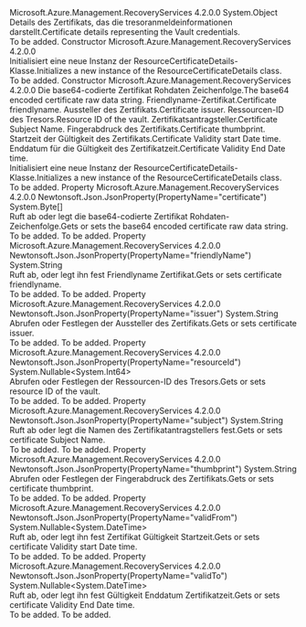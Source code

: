 <Type Name="ResourceCertificateDetails" FullName="Microsoft.Azure.Management.RecoveryServices.Models.ResourceCertificateDetails">
  <TypeSignature Language="C#" Value="public class ResourceCertificateDetails" />
  <TypeSignature Language="ILAsm" Value=".class public auto ansi beforefieldinit ResourceCertificateDetails extends System.Object" />
  <TypeSignature Language="DocId" Value="T:Microsoft.Azure.Management.RecoveryServices.Models.ResourceCertificateDetails" />
  <TypeSignature Language="VB.NET" Value="Public Class ResourceCertificateDetails" />
  <TypeSignature Language="F#" Value="type ResourceCertificateDetails = class" />
  <AssemblyInfo>
    <AssemblyName>Microsoft.Azure.Management.RecoveryServices</AssemblyName>
    <AssemblyVersion>4.2.0.0</AssemblyVersion>
  </AssemblyInfo>
  <Base>
    <BaseTypeName>System.Object</BaseTypeName>
  </Base>
  <Interfaces />
  <Docs>
    <summary>
            <span data-ttu-id="4f5f3-101">Details des Zertifikats, das die tresoranmeldeinformationen darstellt.</span><span class="sxs-lookup"><span data-stu-id="4f5f3-101">Certificate details representing the Vault credentials.</span></span>
            </summary>
    <remarks>To be added.</remarks>
  </Docs>
  <Members>
    <Member MemberName=".ctor">
      <MemberSignature Language="C#" Value="public ResourceCertificateDetails ();" />
      <MemberSignature Language="ILAsm" Value=".method public hidebysig specialname rtspecialname instance void .ctor() cil managed" />
      <MemberSignature Language="DocId" Value="M:Microsoft.Azure.Management.RecoveryServices.Models.ResourceCertificateDetails.#ctor" />
      <MemberSignature Language="VB.NET" Value="Public Sub New ()" />
      <MemberType>Constructor</MemberType>
      <AssemblyInfo>
        <AssemblyName>Microsoft.Azure.Management.RecoveryServices</AssemblyName>
        <AssemblyVersion>4.2.0.0</AssemblyVersion>
      </AssemblyInfo>
      <Parameters />
      <Docs>
        <summary>
            <span data-ttu-id="4f5f3-102">Initialisiert eine neue Instanz der ResourceCertificateDetails-Klasse.</span><span class="sxs-lookup"><span data-stu-id="4f5f3-102">Initializes a new instance of the ResourceCertificateDetails class.</span></span>
            </summary>
        <remarks>To be added.</remarks>
      </Docs>
    </Member>
    <Member MemberName=".ctor">
      <MemberSignature Language="C#" Value="public ResourceCertificateDetails (byte[] certificate = null, string friendlyName = null, string issuer = null, Nullable&lt;long&gt; resourceId = null, string subject = null, string thumbprint = null, Nullable&lt;DateTime&gt; validFrom = null, Nullable&lt;DateTime&gt; validTo = null);" />
      <MemberSignature Language="ILAsm" Value=".method public hidebysig specialname rtspecialname instance void .ctor(unsigned int8[] certificate, string friendlyName, string issuer, valuetype System.Nullable`1&lt;int64&gt; resourceId, string subject, string thumbprint, valuetype System.Nullable`1&lt;valuetype System.DateTime&gt; validFrom, valuetype System.Nullable`1&lt;valuetype System.DateTime&gt; validTo) cil managed" />
      <MemberSignature Language="DocId" Value="M:Microsoft.Azure.Management.RecoveryServices.Models.ResourceCertificateDetails.#ctor(System.Byte[],System.String,System.String,System.Nullable{System.Int64},System.String,System.String,System.Nullable{System.DateTime},System.Nullable{System.DateTime})" />
      <MemberSignature Language="VB.NET" Value="Public Sub New (Optional certificate As Byte() = null, Optional friendlyName As String = null, Optional issuer As String = null, Optional resourceId As Nullable(Of Long) = null, Optional subject As String = null, Optional thumbprint As String = null, Optional validFrom As Nullable(Of DateTime) = null, Optional validTo As Nullable(Of DateTime) = null)" />
      <MemberSignature Language="F#" Value="new Microsoft.Azure.Management.RecoveryServices.Models.ResourceCertificateDetails : byte[] * string * string * Nullable&lt;int64&gt; * string * string * Nullable&lt;DateTime&gt; * Nullable&lt;DateTime&gt; -&gt; Microsoft.Azure.Management.RecoveryServices.Models.ResourceCertificateDetails" Usage="new Microsoft.Azure.Management.RecoveryServices.Models.ResourceCertificateDetails (certificate, friendlyName, issuer, resourceId, subject, thumbprint, validFrom, validTo)" />
      <MemberType>Constructor</MemberType>
      <AssemblyInfo>
        <AssemblyName>Microsoft.Azure.Management.RecoveryServices</AssemblyName>
        <AssemblyVersion>4.2.0.0</AssemblyVersion>
      </AssemblyInfo>
      <Parameters>
        <Parameter Name="certificate" Type="System.Byte[]" />
        <Parameter Name="friendlyName" Type="System.String" />
        <Parameter Name="issuer" Type="System.String" />
        <Parameter Name="resourceId" Type="System.Nullable&lt;System.Int64&gt;" />
        <Parameter Name="subject" Type="System.String" />
        <Parameter Name="thumbprint" Type="System.String" />
        <Parameter Name="validFrom" Type="System.Nullable&lt;System.DateTime&gt;" />
        <Parameter Name="validTo" Type="System.Nullable&lt;System.DateTime&gt;" />
      </Parameters>
      <Docs>
        <param name="certificate"><span data-ttu-id="4f5f3-103">Die base64-codierte Zertifikat Rohdaten Zeichenfolge.</span><span class="sxs-lookup"><span data-stu-id="4f5f3-103">The base64 encoded certificate raw data string.</span></span></param>
        <param name="friendlyName"><span data-ttu-id="4f5f3-104">Friendlyname-Zertifikat.</span><span class="sxs-lookup"><span data-stu-id="4f5f3-104">Certificate friendlyname.</span></span></param>
        <param name="issuer"><span data-ttu-id="4f5f3-105">Aussteller des Zertifikats.</span><span class="sxs-lookup"><span data-stu-id="4f5f3-105">Certificate issuer.</span></span></param>
        <param name="resourceId"><span data-ttu-id="4f5f3-106">Ressourcen-ID des Tresors.</span><span class="sxs-lookup"><span data-stu-id="4f5f3-106">Resource ID of the vault.</span></span></param>
        <param name="subject"><span data-ttu-id="4f5f3-107">Zertifikatsantragsteller.</span><span class="sxs-lookup"><span data-stu-id="4f5f3-107">Certificate Subject Name.</span></span></param>
        <param name="thumbprint"><span data-ttu-id="4f5f3-108">Fingerabdruck des Zertifikats.</span><span class="sxs-lookup"><span data-stu-id="4f5f3-108">Certificate thumbprint.</span></span></param>
        <param name="validFrom"><span data-ttu-id="4f5f3-109">Startzeit der Gültigkeit des Zertifikats.</span><span class="sxs-lookup"><span data-stu-id="4f5f3-109">Certificate Validity start Date time.</span></span></param>
        <param name="validTo"><span data-ttu-id="4f5f3-110">Enddatum für die Gültigkeit des Zertifikatzeit.</span><span class="sxs-lookup"><span data-stu-id="4f5f3-110">Certificate Validity End Date time.</span></span></param>
        <summary>
            <span data-ttu-id="4f5f3-111">Initialisiert eine neue Instanz der ResourceCertificateDetails-Klasse.</span><span class="sxs-lookup"><span data-stu-id="4f5f3-111">Initializes a new instance of the ResourceCertificateDetails class.</span></span>
            </summary>
        <remarks>To be added.</remarks>
      </Docs>
    </Member>
    <Member MemberName="Certificate">
      <MemberSignature Language="C#" Value="public byte[] Certificate { get; set; }" />
      <MemberSignature Language="ILAsm" Value=".property instance unsigned int8[] Certificate" />
      <MemberSignature Language="DocId" Value="P:Microsoft.Azure.Management.RecoveryServices.Models.ResourceCertificateDetails.Certificate" />
      <MemberSignature Language="VB.NET" Value="Public Property Certificate As Byte()" />
      <MemberSignature Language="F#" Value="member this.Certificate : byte[] with get, set" Usage="Microsoft.Azure.Management.RecoveryServices.Models.ResourceCertificateDetails.Certificate" />
      <MemberType>Property</MemberType>
      <AssemblyInfo>
        <AssemblyName>Microsoft.Azure.Management.RecoveryServices</AssemblyName>
        <AssemblyVersion>4.2.0.0</AssemblyVersion>
      </AssemblyInfo>
      <Attributes>
        <Attribute>
          <AttributeName>Newtonsoft.Json.JsonProperty(PropertyName="certificate")</AttributeName>
        </Attribute>
      </Attributes>
      <ReturnValue>
        <ReturnType>System.Byte[]</ReturnType>
      </ReturnValue>
      <Docs>
        <summary>
            <span data-ttu-id="4f5f3-112">Ruft ab oder legt die base64-codierte Zertifikat Rohdaten-Zeichenfolge.</span><span class="sxs-lookup"><span data-stu-id="4f5f3-112">Gets or sets the base64 encoded certificate raw data string.</span></span>
            </summary>
        <value>To be added.</value>
        <remarks>To be added.</remarks>
      </Docs>
    </Member>
    <Member MemberName="FriendlyName">
      <MemberSignature Language="C#" Value="public string FriendlyName { get; set; }" />
      <MemberSignature Language="ILAsm" Value=".property instance string FriendlyName" />
      <MemberSignature Language="DocId" Value="P:Microsoft.Azure.Management.RecoveryServices.Models.ResourceCertificateDetails.FriendlyName" />
      <MemberSignature Language="VB.NET" Value="Public Property FriendlyName As String" />
      <MemberSignature Language="F#" Value="member this.FriendlyName : string with get, set" Usage="Microsoft.Azure.Management.RecoveryServices.Models.ResourceCertificateDetails.FriendlyName" />
      <MemberType>Property</MemberType>
      <AssemblyInfo>
        <AssemblyName>Microsoft.Azure.Management.RecoveryServices</AssemblyName>
        <AssemblyVersion>4.2.0.0</AssemblyVersion>
      </AssemblyInfo>
      <Attributes>
        <Attribute>
          <AttributeName>Newtonsoft.Json.JsonProperty(PropertyName="friendlyName")</AttributeName>
        </Attribute>
      </Attributes>
      <ReturnValue>
        <ReturnType>System.String</ReturnType>
      </ReturnValue>
      <Docs>
        <summary>
            <span data-ttu-id="4f5f3-113">Ruft ab, oder legt ihn fest Friendlyname Zertifikat.</span><span class="sxs-lookup"><span data-stu-id="4f5f3-113">Gets or sets certificate friendlyname.</span></span>
            </summary>
        <value>To be added.</value>
        <remarks>To be added.</remarks>
      </Docs>
    </Member>
    <Member MemberName="Issuer">
      <MemberSignature Language="C#" Value="public string Issuer { get; set; }" />
      <MemberSignature Language="ILAsm" Value=".property instance string Issuer" />
      <MemberSignature Language="DocId" Value="P:Microsoft.Azure.Management.RecoveryServices.Models.ResourceCertificateDetails.Issuer" />
      <MemberSignature Language="VB.NET" Value="Public Property Issuer As String" />
      <MemberSignature Language="F#" Value="member this.Issuer : string with get, set" Usage="Microsoft.Azure.Management.RecoveryServices.Models.ResourceCertificateDetails.Issuer" />
      <MemberType>Property</MemberType>
      <AssemblyInfo>
        <AssemblyName>Microsoft.Azure.Management.RecoveryServices</AssemblyName>
        <AssemblyVersion>4.2.0.0</AssemblyVersion>
      </AssemblyInfo>
      <Attributes>
        <Attribute>
          <AttributeName>Newtonsoft.Json.JsonProperty(PropertyName="issuer")</AttributeName>
        </Attribute>
      </Attributes>
      <ReturnValue>
        <ReturnType>System.String</ReturnType>
      </ReturnValue>
      <Docs>
        <summary>
            <span data-ttu-id="4f5f3-114">Abrufen oder Festlegen der Aussteller des Zertifikats.</span><span class="sxs-lookup"><span data-stu-id="4f5f3-114">Gets or sets certificate issuer.</span></span>
            </summary>
        <value>To be added.</value>
        <remarks>To be added.</remarks>
      </Docs>
    </Member>
    <Member MemberName="ResourceId">
      <MemberSignature Language="C#" Value="public Nullable&lt;long&gt; ResourceId { get; set; }" />
      <MemberSignature Language="ILAsm" Value=".property instance valuetype System.Nullable`1&lt;int64&gt; ResourceId" />
      <MemberSignature Language="DocId" Value="P:Microsoft.Azure.Management.RecoveryServices.Models.ResourceCertificateDetails.ResourceId" />
      <MemberSignature Language="VB.NET" Value="Public Property ResourceId As Nullable(Of Long)" />
      <MemberSignature Language="F#" Value="member this.ResourceId : Nullable&lt;int64&gt; with get, set" Usage="Microsoft.Azure.Management.RecoveryServices.Models.ResourceCertificateDetails.ResourceId" />
      <MemberType>Property</MemberType>
      <AssemblyInfo>
        <AssemblyName>Microsoft.Azure.Management.RecoveryServices</AssemblyName>
        <AssemblyVersion>4.2.0.0</AssemblyVersion>
      </AssemblyInfo>
      <Attributes>
        <Attribute>
          <AttributeName>Newtonsoft.Json.JsonProperty(PropertyName="resourceId")</AttributeName>
        </Attribute>
      </Attributes>
      <ReturnValue>
        <ReturnType>System.Nullable&lt;System.Int64&gt;</ReturnType>
      </ReturnValue>
      <Docs>
        <summary>
            <span data-ttu-id="4f5f3-115">Abrufen oder Festlegen der Ressourcen-ID des Tresors.</span><span class="sxs-lookup"><span data-stu-id="4f5f3-115">Gets or sets resource ID of the vault.</span></span>
            </summary>
        <value>To be added.</value>
        <remarks>To be added.</remarks>
      </Docs>
    </Member>
    <Member MemberName="Subject">
      <MemberSignature Language="C#" Value="public string Subject { get; set; }" />
      <MemberSignature Language="ILAsm" Value=".property instance string Subject" />
      <MemberSignature Language="DocId" Value="P:Microsoft.Azure.Management.RecoveryServices.Models.ResourceCertificateDetails.Subject" />
      <MemberSignature Language="VB.NET" Value="Public Property Subject As String" />
      <MemberSignature Language="F#" Value="member this.Subject : string with get, set" Usage="Microsoft.Azure.Management.RecoveryServices.Models.ResourceCertificateDetails.Subject" />
      <MemberType>Property</MemberType>
      <AssemblyInfo>
        <AssemblyName>Microsoft.Azure.Management.RecoveryServices</AssemblyName>
        <AssemblyVersion>4.2.0.0</AssemblyVersion>
      </AssemblyInfo>
      <Attributes>
        <Attribute>
          <AttributeName>Newtonsoft.Json.JsonProperty(PropertyName="subject")</AttributeName>
        </Attribute>
      </Attributes>
      <ReturnValue>
        <ReturnType>System.String</ReturnType>
      </ReturnValue>
      <Docs>
        <summary>
            <span data-ttu-id="4f5f3-116">Ruft ab oder legt die Namen des Zertifikatantragstellers fest.</span><span class="sxs-lookup"><span data-stu-id="4f5f3-116">Gets or sets certificate Subject Name.</span></span>
            </summary>
        <value>To be added.</value>
        <remarks>To be added.</remarks>
      </Docs>
    </Member>
    <Member MemberName="Thumbprint">
      <MemberSignature Language="C#" Value="public string Thumbprint { get; set; }" />
      <MemberSignature Language="ILAsm" Value=".property instance string Thumbprint" />
      <MemberSignature Language="DocId" Value="P:Microsoft.Azure.Management.RecoveryServices.Models.ResourceCertificateDetails.Thumbprint" />
      <MemberSignature Language="VB.NET" Value="Public Property Thumbprint As String" />
      <MemberSignature Language="F#" Value="member this.Thumbprint : string with get, set" Usage="Microsoft.Azure.Management.RecoveryServices.Models.ResourceCertificateDetails.Thumbprint" />
      <MemberType>Property</MemberType>
      <AssemblyInfo>
        <AssemblyName>Microsoft.Azure.Management.RecoveryServices</AssemblyName>
        <AssemblyVersion>4.2.0.0</AssemblyVersion>
      </AssemblyInfo>
      <Attributes>
        <Attribute>
          <AttributeName>Newtonsoft.Json.JsonProperty(PropertyName="thumbprint")</AttributeName>
        </Attribute>
      </Attributes>
      <ReturnValue>
        <ReturnType>System.String</ReturnType>
      </ReturnValue>
      <Docs>
        <summary>
            <span data-ttu-id="4f5f3-117">Abrufen oder Festlegen der Fingerabdruck des Zertifikats.</span><span class="sxs-lookup"><span data-stu-id="4f5f3-117">Gets or sets certificate thumbprint.</span></span>
            </summary>
        <value>To be added.</value>
        <remarks>To be added.</remarks>
      </Docs>
    </Member>
    <Member MemberName="ValidFrom">
      <MemberSignature Language="C#" Value="public Nullable&lt;DateTime&gt; ValidFrom { get; set; }" />
      <MemberSignature Language="ILAsm" Value=".property instance valuetype System.Nullable`1&lt;valuetype System.DateTime&gt; ValidFrom" />
      <MemberSignature Language="DocId" Value="P:Microsoft.Azure.Management.RecoveryServices.Models.ResourceCertificateDetails.ValidFrom" />
      <MemberSignature Language="VB.NET" Value="Public Property ValidFrom As Nullable(Of DateTime)" />
      <MemberSignature Language="F#" Value="member this.ValidFrom : Nullable&lt;DateTime&gt; with get, set" Usage="Microsoft.Azure.Management.RecoveryServices.Models.ResourceCertificateDetails.ValidFrom" />
      <MemberType>Property</MemberType>
      <AssemblyInfo>
        <AssemblyName>Microsoft.Azure.Management.RecoveryServices</AssemblyName>
        <AssemblyVersion>4.2.0.0</AssemblyVersion>
      </AssemblyInfo>
      <Attributes>
        <Attribute>
          <AttributeName>Newtonsoft.Json.JsonProperty(PropertyName="validFrom")</AttributeName>
        </Attribute>
      </Attributes>
      <ReturnValue>
        <ReturnType>System.Nullable&lt;System.DateTime&gt;</ReturnType>
      </ReturnValue>
      <Docs>
        <summary>
            <span data-ttu-id="4f5f3-118">Ruft ab, oder legt ihn fest Zertifikat Gültigkeit Startzeit.</span><span class="sxs-lookup"><span data-stu-id="4f5f3-118">Gets or sets certificate Validity start Date time.</span></span>
            </summary>
        <value>To be added.</value>
        <remarks>To be added.</remarks>
      </Docs>
    </Member>
    <Member MemberName="ValidTo">
      <MemberSignature Language="C#" Value="public Nullable&lt;DateTime&gt; ValidTo { get; set; }" />
      <MemberSignature Language="ILAsm" Value=".property instance valuetype System.Nullable`1&lt;valuetype System.DateTime&gt; ValidTo" />
      <MemberSignature Language="DocId" Value="P:Microsoft.Azure.Management.RecoveryServices.Models.ResourceCertificateDetails.ValidTo" />
      <MemberSignature Language="VB.NET" Value="Public Property ValidTo As Nullable(Of DateTime)" />
      <MemberSignature Language="F#" Value="member this.ValidTo : Nullable&lt;DateTime&gt; with get, set" Usage="Microsoft.Azure.Management.RecoveryServices.Models.ResourceCertificateDetails.ValidTo" />
      <MemberType>Property</MemberType>
      <AssemblyInfo>
        <AssemblyName>Microsoft.Azure.Management.RecoveryServices</AssemblyName>
        <AssemblyVersion>4.2.0.0</AssemblyVersion>
      </AssemblyInfo>
      <Attributes>
        <Attribute>
          <AttributeName>Newtonsoft.Json.JsonProperty(PropertyName="validTo")</AttributeName>
        </Attribute>
      </Attributes>
      <ReturnValue>
        <ReturnType>System.Nullable&lt;System.DateTime&gt;</ReturnType>
      </ReturnValue>
      <Docs>
        <summary>
            <span data-ttu-id="4f5f3-119">Ruft ab, oder legt ihn fest Gültigkeit Enddatum Zertifikatzeit.</span><span class="sxs-lookup"><span data-stu-id="4f5f3-119">Gets or sets certificate Validity End Date time.</span></span>
            </summary>
        <value>To be added.</value>
        <remarks>To be added.</remarks>
      </Docs>
    </Member>
  </Members>
</Type>